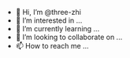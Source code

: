 - 👋 Hi, I’m @three-zhi
- 👀 I’m interested in ...
- 🌱 I’m currently learning ...
- 💞️ I’m looking to collaborate on ...
- 📫 How to reach me ...

<!---
three-zhi/three-zhi is a ✨ special ✨ repository because its `README.md` (this file) appears on your GitHub profile.
You can click the Preview link to take a look at your changes.
--->
